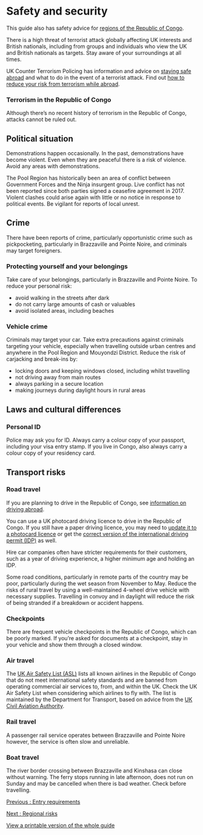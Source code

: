 # Safety and security

This guide also has safety advice for [regions of the Republic of Congo](/foreign-travel-advice/congo/regional-risks).

There is a high threat of terrorist attack globally affecting UK interests and British nationals, including from groups and individuals who view the UK and British nationals as targets. Stay aware of your surroundings at all times.

UK Counter Terrorism Policing has information and advice on [staying safe abroad](https://www.counterterrorism.police.uk/safetyadvice/) and what to do in the event of a terrorist attack. Find out [how to reduce your risk from terrorism while abroad](https://www.gov.uk/guidance/reduce-your-risk-from-terrorism-while-abroad).

### Terrorism in the Republic of Congo

Although there’s no recent history of terrorism in the Republic of Congo, attacks cannot be ruled out.

## Political situation

Demonstrations happen occasionally. In the past, demonstrations have become violent. Even when they are peaceful there is a risk of violence. Avoid any areas with demonstrations.

The Pool Region has historically been an area of conflict between Government Forces and the Ninja insurgent group. Live conflict has not been reported since both parties signed a ceasefire agreement in 2017. Violent clashes could arise again with little or no notice in response to political events. Be vigilant for reports of local unrest.

## Crime

There have been reports of crime, particularly opportunistic crime such as pickpocketing, particularly in Brazzaville and Pointe Noire, and criminals may target foreigners.

### Protecting yourself and your belongings

Take care of your belongings, particularly in Brazzaville and Pointe Noire. To reduce your personal risk:

* avoid walking in the streets after dark
* do not carry large amounts of cash or valuables
* avoid isolated areas, including beaches

### Vehicle crime

Criminals may target your car. Take extra precautions against criminals targeting your vehicle, especially when travelling outside urban centres and anywhere in the Pool Region and Mouyondzi District. Reduce the risk of carjacking and break-ins by:

* locking doors and keeping windows closed, including whilst travelling
* not driving away from main routes
* always parking in a secure location
* making journeys during daylight hours in rural areas

## Laws and cultural differences

### Personal ID

Police may ask you for ID. Always carry a colour copy of your passport, including your visa entry stamp. If you live in Congo, also always carry a colour copy of your residency card.

## Transport risks

### Road travel

If you are planning to drive in the Republic of Congo, see [information on driving abroad](https://www.gov.uk/driving-abroad).

You can use a UK photocard driving licence to drive in the Republic of Congo. If you still have a paper driving licence, you may need to [update it to a photocard licence](https://www.gov.uk/exchange-paper-driving-licence) or get the [correct version of the international driving permit (IDP)](https://www.gov.uk/driving-abroad/international-driving-permit) as well.

Hire car companies often have stricter requirements for their customers, such as a year of driving experience, a higher minimum age and holding an IDP.

Some road conditions, particularly in remote parts of the country may be poor, particularly during the wet season from November to May. Reduce the risks of rural travel by using a well-maintained 4-wheel drive vehicle with necessary supplies. Travelling in convoy and in daylight will reduce the risk of being stranded if a breakdown or accident happens.

### Checkpoints

There are frequent vehicle checkpoints in the Republic of Congo, which can be poorly marked. If you’re asked for documents at a checkpoint, stay in your vehicle and show them through a closed window.

### Air travel

The [UK Air Safety List (ASL)](https://www.gov.uk/guidance/uk-air-safety-list) lists all known airlines in the Republic of Congo that do not meet international safety standards and are banned from operating commercial air services to, from, and within the UK. Check the UK Air Safety List when considering which airlines to fly with. The list is maintained by the Department for Transport, based on advice from the [UK Civil Aviation Authority](https://www.caa.co.uk/Commercial-Industry/Airlines/Licensing/Requirements-and-guidance/Third-Country-Operator-Certificates).

### Rail travel

A passenger rail service operates between Brazzaville and Pointe Noire however, the service is often slow and unreliable.

### Boat travel

The river border crossing between Brazzaville and Kinshasa can close without warning. The ferry stops running in late afternoon, does not run on Sunday and may be cancelled when there is bad weather. Check before travelling.

[Previous
:
 Entry requirements](/foreign-travel-advice/congo/entry-requirements)

[Next
:
Regional risks](/foreign-travel-advice/congo/regional-risks)

[View a printable version of the whole guide](/foreign-travel-advice/congo/print)